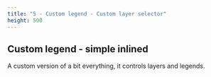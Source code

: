 ```yaml
---
title: "5 - Custom legend - Custom layer selector"
height: 500
---
```


## Custom legend - simple inlined
A custom version of a bit everything, it controls layers and legends.
